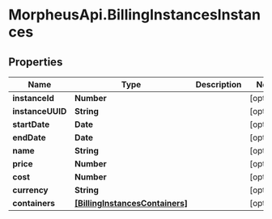 # MorpheusApi.BillingInstancesInstances

## Properties

Name | Type | Description | Notes
------------ | ------------- | ------------- | -------------
**instanceId** | **Number** |  | [optional] 
**instanceUUID** | **String** |  | [optional] 
**startDate** | **Date** |  | [optional] 
**endDate** | **Date** |  | [optional] 
**name** | **String** |  | [optional] 
**price** | **Number** |  | [optional] 
**cost** | **Number** |  | [optional] 
**currency** | **String** |  | [optional] 
**containers** | [**[BillingInstancesContainers]**](BillingInstancesContainers.md) |  | [optional] 


